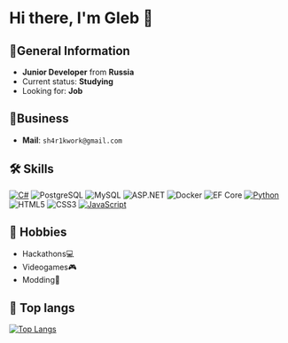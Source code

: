 # Hi there, I'm Gleb 👋
## 📝General Information
- **Junior Developer** from **Russia**
- Current status: **Studying**
- Looking for: **Job**
## 💼Business 
- **Mail**: ```sh4r1kwork@gmail.com```

## 🛠 Skills
[![C#](https://img.shields.io/badge/C%23-%23239120.svg?style=for-the-badge&logo=c-sharp&logoColor=white)](https://img.shields.io/badge/C%23-239120?style=for-the-badge&logo=c-sharp&logoColor=white)
![PostgreSQL](https://img.shields.io/badge/PostgreSQL-%23316192.svg?style=for-the-badge&logo=postgresql&logoColor=white)
![MySQL](https://img.shields.io/badge/MySQL-%234479A1.svg?style=for-the-badge&logo=mysql&logoColor=white)
![ASP.NET](https://img.shields.io/badge/ASP.NET-%230078D6.svg?style=for-the-badge&logo=.net&logoColor=white)
![Docker](https://img.shields.io/badge/Docker-%230db7ed.svg?style=for-the-badge&logo=docker&logoColor=white)
![EF Core](https://img.shields.io/badge/EF%20Core-%231572B6.svg?style=for-the-badge&logo=dotnet&logoColor=white)
[![Python](https://img.shields.io/badge/Python-3776AB?style=for-the-badge&logo=python&logoColor=white)](https://img.shields.io/badge/Python-3776AB?style=for-the-badge&logo=python&logoColor=white)
![HTML5](https://img.shields.io/badge/HTML5-E34F26?style=for-the-badge&logo=html5&logoColor=white)
![CSS3](https://img.shields.io/badge/CSS-1572B6?style=for-the-badge&logo=css3&logoColor=white)
[![JavaScript](https://img.shields.io/badge/JavaScript-F7DF1E?style=for-the-badge&logo=javascript&logoColor=black)](https://img.shields.io/badge/JavaScript-F7DF1E?style=for-the-badge&logo=javascript&logoColor=black)

## 🌌 Hobbies
- Hackathons💻
- Videogames🎮
- Modding🔧

## 🌆 Top langs
  [![Top Langs](https://github-readme-stats.vercel.app/api/top-langs/?username=sh4r1k&theme=dark)](https://github.com/anuraghazra/github-readme-stats)

<!--
**SH4R1K/SH4R1K** is a ✨ _special_ ✨ repository because its `README.md` (this file) appears on your GitHub profile.

Here are some ideas to get you started:

- 🔭 I’m currently working on ...
- 🌱 I’m currently learning ...
- 👯 I’m looking to collaborate on ...
- 🤔 I’m looking for help with ...
- 💬 Ask me about ...
- 📫 How to reach me: ...
- 😄 Pronouns: ...
- ⚡ Fun fact: ...
-->
